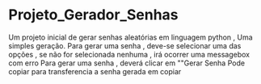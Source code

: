 # Projeto_Gerador_Senhas
Um projeto inicial de gerar senhas aleatórias em linguagem python , Uma simples geração.
Para gerar uma senha , deve-se selecionar uma das opções , se não for selecionada nenhuma , irá ocorrer uma messagebox com erro
Para gerar uma senha , deverá clicar em  ""Gerar Senha
Pode  copiar para transferencia a senha gerada em copiar
